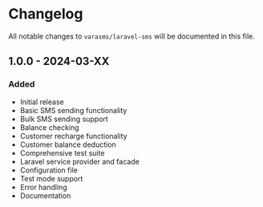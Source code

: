 # Changelog

All notable changes to `varasms/laravel-sms` will be documented in this file.

## 1.0.0 - 2024-03-XX

### Added
- Initial release
- Basic SMS sending functionality
- Bulk SMS sending support
- Balance checking
- Customer recharge functionality
- Customer balance deduction
- Comprehensive test suite
- Laravel service provider and facade
- Configuration file
- Test mode support
- Error handling
- Documentation 